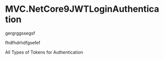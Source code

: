 
# MVC.NetCore9JWTLoginAuthentication




gergrggssegsf

fhdfhdrhdfgsefef




















All Types of Tokens for Authentication








